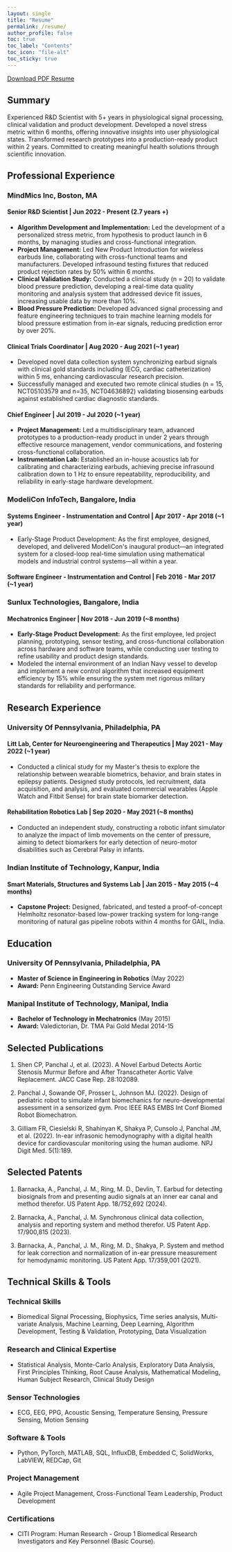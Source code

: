 ```yaml
---
layout: single
title: "Resume"
permalink: /resume/
author_profile: false
toc: true
toc_label: "Contents"
toc_icon: "file-alt"
toc_sticky: true
---
```


<div class="download-button">
    <a href="/assets/files/JalPanchal_Resume_Mar2025.pdf" class="btn btn--primary btn--large"><i class="fas fa-download"></i> Download PDF Resume</a>
</div>



## Summary

Experienced R&D Scientist with 5+ years in physiological signal processing, clinical validation and product development. Developed a novel stress metric within 6 months, offering innovative insights into user physiological states. Transformed research prototypes into a production-ready product within 2 years. Committed to creating meaningful health solutions through scientific innovation.

## Professional Experience

### MindMics Inc, Boston, MA

#### Senior R&D Scientist | Jun 2022 - Present (2.7 years +)
- **Algorithm Development and Implementation:** Led the development of a personalized stress metric, from hypothesis to product launch in 6 months, by managing studies and cross-functional integration.
- **Project Management:** Led New Product Introduction for wireless earbuds line, collaborating with cross-functional teams and manufacturers. Developed infrasound testing fixtures that reduced product rejection rates by 50% within 6 months.
- **Clinical Validation Study:** Conducted a clinical study (n = 20) to validate blood pressure prediction, developing a real-time data quality monitoring and analysis system that addressed device fit issues, increasing usable data by more than 10%.
- **Blood Pressure Prediction:** Developed advanced signal processing and feature engineering techniques to train machine learning models for blood pressure estimation from in-ear signals, reducing prediction error by over 20%.

#### Clinical Trials Coordinator | Aug 2020 - Aug 2021 (~1 year)
- Developed novel data collection system synchronizing earbud signals with clinical gold standards including (ECG, cardiac catheterization) within 5 ms, enhancing cardiovascular research precision.
- Successfully managed and executed two remote clinical studies (n = 15, NCT05103579 and n=35, NCT04636892) validating biosensing earbuds against established cardiac diagnostic standards.

#### Chief Engineer | Jul 2019 - Jul 2020 (~1 year)
- **Project Management:** Led a multidisciplinary team, advanced prototypes to a production-ready product in under 2 years through effective resource management, vendor communications, and fostering cross-functional collaboration.
- **Instrumentation Lab:** Established an in-house acoustics lab for calibrating and characterizing earbuds, achieving precise infrasound calibration down to 1 Hz to ensure repeatability, reproducibility, and reliability in early-stage hardware development.

### ModeliCon InfoTech, Bangalore, India

#### Systems Engineer - Instrumentation and Control | Apr 2017 - Apr 2018 (~1 year)
- Early-Stage Product Development: As the first employee, designed, developed, and delivered ModeliCon's inaugural product—an integrated system for a closed-loop real-time simulation using mathematical models and industrial control systems—all within a year.

#### Software Engineer - Instrumentation and Control | Feb 2016 - Mar 2017 (~1 year)

### Sunlux Technologies, Bangalore, India

#### Mechatronics Engineer | Nov 2018 - Jun 2019 (~8 months)
- **Early-Stage Product Development:** As the first employee, led project planning, prototyping, sensor testing, and cross-functional collaboration across hardware and software teams, while conducting user testing to refine usability and product design standards.
- Modeled the internal environment of an Indian Navy vessel to develop and implement a new control algorithm that increased equipment efficiency by 15% while ensuring the system met rigorous military standards for reliability and performance.

## Research Experience

### University Of Pennsylvania, Philadelphia, PA

#### Litt Lab, Center for Neuroengineering and Therapeutics | May 2021 - May 2022 (~1 year)
- Conducted a clinical study for my Master's thesis to explore the relationship between wearable biometrics, behavior, and brain states in epilepsy patients. Designed study protocols, led recruitment, data acquisition, and analysis, and evaluated commercial wearables (Apple Watch and Fitbit Sense) for brain state biomarker detection.

#### Rehabilitation Robotics Lab | Sep 2020 - May 2021 (~8 months)
- Conducted an independent study, constructing a robotic infant simulator to analyze the impact of limb movements on the center of pressure, aiming to detect biomarkers for early detection of neuro-motor disabilities such as Cerebral Palsy in infants.

### Indian Institute of Technology, Kanpur, India

#### Smart Materials, Structures and Systems Lab | Jan 2015 - May 2015 (~4 months)
- **Capstone Project:** Designed, fabricated, and tested a proof-of-concept Helmholtz resonator-based low-power tracking system for long-range monitoring of natural gas pipeline robots within 4 months for GAIL, India.

## Education

### University Of Pennsylvania, Philadelphia, PA
- **Master of Science in Engineering in Robotics** (May 2022)
- **Award:** Penn Engineering Outstanding Service Award

### Manipal Institute of Technology, Manipal, India
- **Bachelor of Technology in Mechatronics** (May 2015)
- **Award:** Valedictorian, Dr. TMA Pai Gold Medal 2014-15

## Selected Publications

1. Shen CP, Panchal J, et al. (2023). A Novel Earbud Detects Aortic Stenosis Murmur Before and After Transcatheter Aortic Valve Replacement. JACC Case Rep. 28:102089.

2. Panchal J, Sowande OF, Prosser L, Johnson MJ. (2022). Design of pediatric robot to simulate infant biomechanics for neuro-developmental assessment in a sensorized gym. Proc IEEE RAS EMBS Int Conf Biomed Robot Biomechatron.

3. Gilliam FR, Ciesielski R, Shahinyan K, Shakya P, Cunsolo J, Panchal JM, et al. (2022). In-ear infrasonic hemodynography with a digital health device for cardiovascular monitoring using the human audiome. NPJ Digit Med. 5(1):189.

## Selected Patents

1. Barnacka, A., Panchal, J. M., Ring, M. D., Devlin, T. Earbud for detecting biosignals from and presenting audio signals at an inner ear canal and method therefor. US Patent App. 18/752,692 (2024).

2. Barnacka, A., Panchal, J. M. Synchronous clinical data collection, analysis and reporting system and method therefor. US Patent App. 17/900,815 (2023).

3. Barnacka, A., Panchal, J. M., Ring, M. D., Shakya, P. System and method for leak correction and normalization of in-ear pressure measurement for hemodynamic monitoring. US Patent App. 17/359,001 (2021).

## Technical Skills & Tools

### Technical Skills
- Biomedical Signal Processing, Biophysics, Time series analysis, Multi-variate Analysis, Machine Learning, Deep Learning, Algorithm Development, Testing & Validation, Prototyping, Data Visualization

### Research and Clinical Expertise
- Statistical Analysis, Monte-Carlo Analysis, Exploratory Data Analysis, First Principles Thinking, Root Cause Analysis, Mathematical Modeling, Human Subject Research, Clinical Study Design

### Sensor Technologies
- ECG, EEG, PPG, Acoustic Sensing, Temperature Sensing, Pressure Sensing, Motion Sensing

### Software & Tools
- Python, PyTorch, MATLAB, SQL, InfluxDB, Embedded C, SolidWorks, LabVIEW, REDCap, Git

### Project Management
- Agile Project Management, Cross-Functional Team Leadership, Product Development

### Certifications
- CITI Program: Human Research - Group 1 Biomedical Research Investigators and Key Personnel (Basic Course).